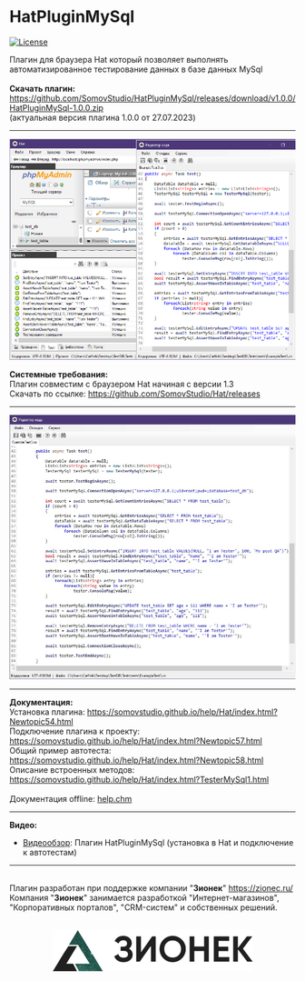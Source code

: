 # HatPluginMySql

[![License](http://img.shields.io/:license-GPL2-blue.svg)](https://github.com/SomovStudio/HatPluginMySql/blob/main/LICENSE)

Плагин для браузера Hat который позволяет выполнять автоматизированное тестирование данных в базе данных MySql
<br>
<br><b>Скачать плагин:</b>
<br>https://github.com/SomovStudio/HatPluginMySql/releases/download/v1.0.0/HatPluginMySql-1.0.0.zip
<br>(актуальная версия плагина 1.0.0 от 27.07.2023)
<hr>

<p align="center">
  <img src="https://github.com/SomovStudio/HatPluginMySql/blob/main/Images/plugin_small-min.png">
</p>

<b>Системные требования:</b>
<br>Плагин совместим с браузером Hat начиная с версии 1.3
<br>Скачать по ссылке: https://github.com/SomovStudio/Hat/releases

<hr>

<p align="center">
  <img src="https://github.com/SomovStudio/HatPluginMySql/blob/dev/Images/plugin_code-min.png">
</p>

<hr>

<b>Документация:</b>
<br>Установка плагина:  https://somovstudio.github.io/help/Hat/index.html?Newtopic54.html
<br>Подключение плагина к проекту:  https://somovstudio.github.io/help/Hat/index.html?Newtopic57.html
<br>Общий пример автотеста:  https://somovstudio.github.io/help/Hat/index.html?Newtopic58.html
<br>Описание встроенных методов: https://somovstudio.github.io/help/Hat/index.html?TesterMySql1.html
<br>
<br>Документация offline: <a href="https://github.com/SomovStudio/Hat/raw/main/Help/help.chm">help.chm</a>

<hr>

<b>Видео:</b>
<br>
<ul>
	<li><a href="https://youtu.be/z7YmoBKGzeU" target="_blank">Видеообзор</a>: Плагин HatPluginMySql (установка в Hat и подключение к автотестам)</li>
</ul>

<hr>

<br>Плагин разработан при поддержке компании "<b>Зионек</b>" https://zionec.ru/
<br>Компания "<b>Зионек</b>" занимается разработкой "Интернет-магазинов", "Корпоративных порталов", "CRM-систем" и собственных решений.
<br><br>
<p align="center">
  <img src="https://github.com/SomovStudio/Hat/blob/main/Img/partners/companyzionec.png">
</p>